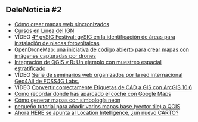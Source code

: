 ## DeleNoticia #2

* [Cómo crear mapas web sincronizados](https://mappinggis.com/2018/11/como-crear-mapas-web-sincronizados)
* [Cursos en Línea del IGN](http://cursos.ign.es/)
* VÍDEO [4º gvSIG Festival: gvSIG en la identificación de áreas para instalación de placas fotovoltaicas](https://youtu.be/bXbSVdJS_ts)
* [OpenDroneMap: una iniciativa de código abierto para crear mapas con imágenes capturadas por drones](https://www.microsiervos.com/archivo/drones/opendronemap-codigo-abierto-mapas-con-imagenes-capturadas-drones.html)
* [Integración de QGIS y R: Un ejemplo con muestreo espacial estratificado](http://amsantac.co/blog/es/2015/10/31/qgis-r-es.html)
* VÍDEO [Serie de seminarios web organizados por la red internacional Geo4All de FOSS4G Labs.](https://www.youtube.com/channel/UCL1E2akvCNWP_nC0p5CpB8g)
* VÍDEO [Convertir correctamente Etiquetas de CAD a GIS con ArcGIS 10.6](https://www.youtube.com/watch?v=Cjm7aa6SxIA)
* [Cómo recordar dónde has aparcado el coche con Google Maps](http://feeds.weblogssl.com/~r/genbeta/~3/0K4FCgbSUbc/como-recordar-donde-has-aparcado-coche-google-maps)
* [Cómo generar mapas con simbología neón](http://www.gisandbeers.com/como-generar-mapas-simbologia-neon/)
* [pequeño tutorial para añadir varios mapas base (vector tile) a QGIS](https://www.linkedin.com/pulse/a%25C3%25B1adir-un-listado-de-mapas-base-qgis-3-juan-pablo-or%25C3%25A1n-c%25C3%25A1ceres)
* [Ahora HERE se apunta al Location Intelligence, ¿un nuevo CARTO?](https://explore.xyz.here.com/)
